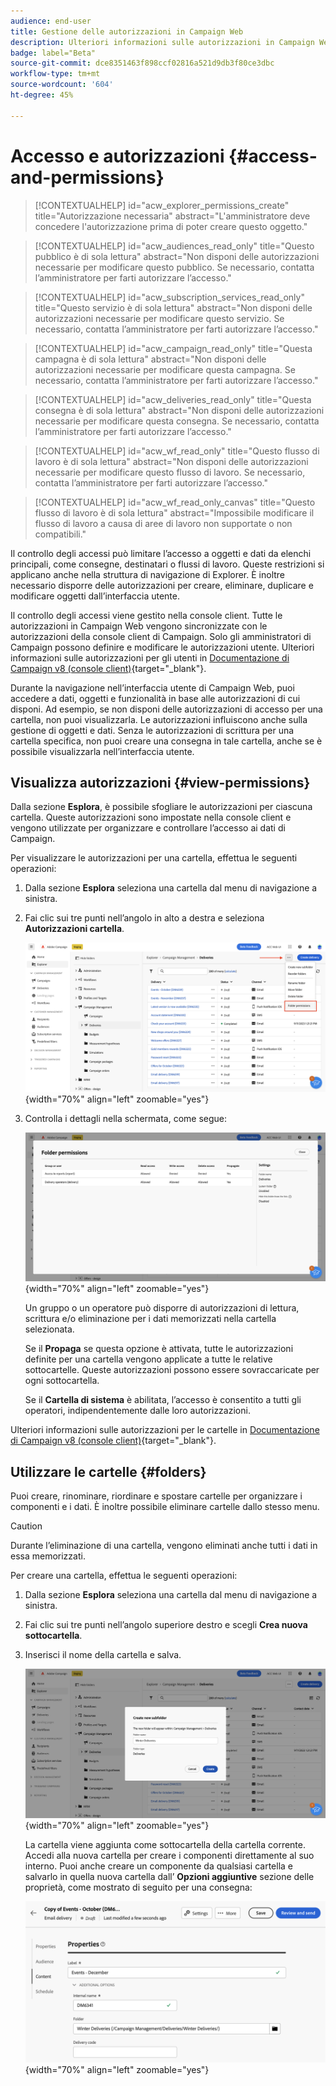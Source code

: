 ```yaml
---
audience: end-user
title: Gestione delle autorizzazioni in Campaign Web
description: Ulteriori informazioni sulle autorizzazioni in Campaign Web v8
badge: label="Beta"
source-git-commit: dce8351463f898ccf02816a521d9db3f80ce3dbc
workflow-type: tm+mt
source-wordcount: '604'
ht-degree: 45%

---
```



# Accesso e autorizzazioni {#access-and-permissions}

>[!CONTEXTUALHELP]
>id="acw_explorer_permissions_create"
>title="Autorizzazione necessaria"
>abstract="L&#39;amministratore deve concedere l&#39;autorizzazione prima di poter creare questo oggetto."


>[!CONTEXTUALHELP]
>id="acw_audiences_read_only"
>title="Questo pubblico è di sola lettura"
>abstract="Non disponi delle autorizzazioni necessarie per modificare questo pubblico. Se necessario, contatta l’amministratore per farti autorizzare l’accesso."


>[!CONTEXTUALHELP]
>id="acw_subscription_services_read_only"
>title="Questo servizio è di sola lettura"
>abstract="Non disponi delle autorizzazioni necessarie per modificare questo servizio. Se necessario, contatta l’amministratore per farti autorizzare l’accesso."


>[!CONTEXTUALHELP]
>id="acw_campaign_read_only"
>title="Questa campagna è di sola lettura"
>abstract="Non disponi delle autorizzazioni necessarie per modificare questa campagna. Se necessario, contatta l’amministratore per farti autorizzare l’accesso."

>[!CONTEXTUALHELP]
>id="acw_deliveries_read_only"
>title="Questa consegna è di sola lettura"
>abstract="Non disponi delle autorizzazioni necessarie per modificare questa consegna. Se necessario, contatta l’amministratore per farti autorizzare l’accesso."


>[!CONTEXTUALHELP]
>id="acw_wf_read_only"
>title="Questo flusso di lavoro è di sola lettura"
>abstract="Non disponi delle autorizzazioni necessarie per modificare questo flusso di lavoro. Se necessario, contatta l’amministratore per farti autorizzare l’accesso."

>[!CONTEXTUALHELP]
>id="acw_wf_read_only_canvas"
>title="Questo flusso di lavoro è di sola lettura"
>abstract="Impossibile modificare il flusso di lavoro a causa di aree di lavoro non supportate o non compatibili."

Il controllo degli accessi può limitare l’accesso a oggetti e dati da elenchi principali, come consegne, destinatari o flussi di lavoro. Queste restrizioni si applicano anche nella struttura di navigazione di Explorer. È inoltre necessario disporre delle autorizzazioni per creare, eliminare, duplicare e modificare oggetti dall’interfaccia utente.

Il controllo degli accessi viene gestito nella console client. Tutte le autorizzazioni in Campaign Web vengono sincronizzate con le autorizzazioni della console client di Campaign. Solo gli amministratori di Campaign possono definire e modificare le autorizzazioni utente. Ulteriori informazioni sulle autorizzazioni per gli utenti in [Documentazione di Campaign v8 (console client)](https://experienceleague.adobe.com/docs/campaign/campaign-v8/admin/permissions/gs-permissions.html?lang=it){target="_blank"}.

Durante la navigazione nell’interfaccia utente di Campaign Web, puoi accedere a dati, oggetti e funzionalità in base alle autorizzazioni di cui disponi. Ad esempio, se non disponi delle autorizzazioni di accesso per una cartella, non puoi visualizzarla. Le autorizzazioni influiscono anche sulla gestione di oggetti e dati. Senza le autorizzazioni di scrittura per una cartella specifica, non puoi creare una consegna in tale cartella, anche se è possibile visualizzarla nell’interfaccia utente.

## Visualizza autorizzazioni {#view-permissions}

Dalla sezione **Esplora**, è possibile sfogliare le autorizzazioni per ciascuna cartella. Queste autorizzazioni sono impostate nella console client e vengono utilizzate per organizzare e controllare l’accesso ai dati di Campaign.

Per visualizzare le autorizzazioni per una cartella, effettua le seguenti operazioni:

1. Dalla sezione **Esplora** seleziona una cartella dal menu di navigazione a sinistra.
1. Fai clic sui tre punti nell’angolo in alto a destra e seleziona **Autorizzazioni cartella**.

   ![](assets/permissions-view-menu.png){width="70%" align="left" zoomable="yes"}

1. Controlla i dettagli nella schermata, come segue:

   ![](assets/permissions-view-screen.png){width="70%" align="left" zoomable="yes"}

   Un gruppo o un operatore può disporre di autorizzazioni di lettura, scrittura e/o eliminazione per i dati memorizzati nella cartella selezionata.

   Se il **Propaga** se questa opzione è attivata, tutte le autorizzazioni definite per una cartella vengono applicate a tutte le relative sottocartelle. Queste autorizzazioni possono essere sovraccaricate per ogni sottocartella.

   Se il **Cartella di sistema** è abilitata, l’accesso è consentito a tutti gli operatori, indipendentemente dalle loro autorizzazioni.

Ulteriori informazioni sulle autorizzazioni per le cartelle in [Documentazione di Campaign v8 (console client)](https://experienceleague.adobe.com/docs/campaign/campaign-v8/admin/permissions/folder-permissions.html){target="_blank"}.


## Utilizzare le cartelle {#folders}

Puoi creare, rinominare, riordinare e spostare cartelle per organizzare i componenti e i dati. È inoltre possibile eliminare cartelle dallo stesso menu.

>[!CAUTION]
>
>Durante l’eliminazione di una cartella, vengono eliminati anche tutti i dati in essa memorizzati.

Per creare una cartella, effettua le seguenti operazioni:

1. Dalla sezione **Esplora** seleziona una cartella dal menu di navigazione a sinistra.
1. Fai clic sui tre punti nell’angolo superiore destro e scegli **Crea nuova sottocartella**.
1. Inserisci il nome della cartella e salva.

   ![](assets/create-new-subfolder.png){width="70%" align="left" zoomable="yes"}

   La cartella viene aggiunta come sottocartella della cartella corrente. Accedi alla nuova cartella per creare i componenti direttamente al suo interno. Puoi anche creare un componente da qualsiasi cartella e salvarlo in quella nuova cartella dall’ **Opzioni aggiuntive** sezione delle proprietà, come mostrato di seguito per una consegna:

   ![](assets/delivery-properties-folder.png){width="70%" align="left" zoomable="yes"}

